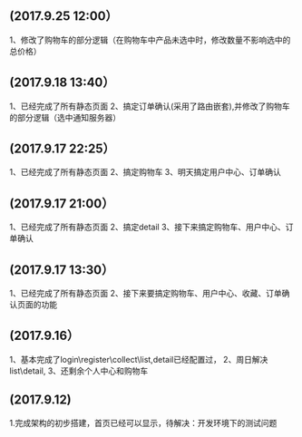 
## (2017.9.25 12:00）
1、修改了购物车的部分逻辑（在购物车中产品未选中时，修改数量不影响选中的总价格）


## (2017.9.18 13:40）
1、已经完成了所有静态页面 
2、搞定订单确认(采用了路由嵌套),并修改了购物车的部分逻辑（选中通知服务器）


## (2017.9.17 22:25）
1、已经完成了所有静态页面 
2、搞定购物车
3、明天搞定用户中心、订单确认

## (2017.9.17 21:00）
1、已经完成了所有静态页面 
2、搞定detail
3、接下来搞定购物车、用户中心、订单确认

## (2017.9.17 13:30）
1、已经完成了所有静态页面 
2、接下来要搞定购物车、用户中心、收藏、订单确认页面的功能

## (2017.9.16）
1、基本完成了login\register\collect\list,detail已经配置过，
2、周日解决list\detail,
3、还剩余个人中心和购物车



## (2017.9.12)
1.完成架构的初步搭建，首页已经可以显示，待解决：开发环境下的测试问题
